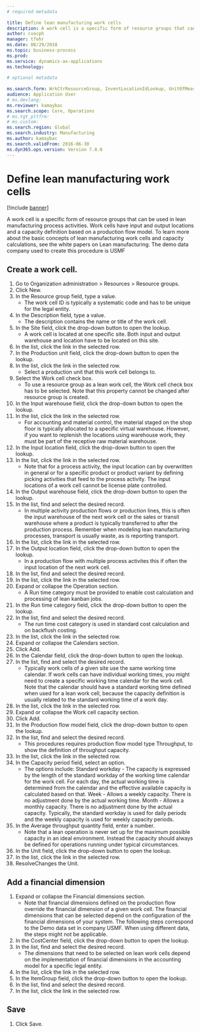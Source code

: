 ```yaml
--- 
# required metadata 
 
title: Define lean manufacturing work cells
description: A work cell is a specific form of resource groups that can be used in lean manufacturing process activities. 
author: cvocph
manager: tfehr 
ms.date: 08/29/2018
ms.topic: business-process 
ms.prod:  
ms.service: dynamics-ax-applications 
ms.technology:  
 
# optional metadata 
 
ms.search.form: WrkCtrResourceGroup, InventLocationIdLookup, UnitOfMeasureLookup, DimensionLookup   
audience: Application User 
# ms.devlang:  
ms.reviewer: kamaybac
ms.search.scope: Core, Operations 
# ms.tgt_pltfrm:  
# ms.custom:  
ms.search.region: Global
ms.search.industry: Manufacturing
ms.author: kamaybac
ms.search.validFrom: 2016-06-30 
ms.dyn365.ops.version: Version 7.0.0 
---
```

# Define lean manufacturing work cells

[!include [banner](../../includes/banner.md)]

A work cell is a specific form of resource groups that can be used in lean manufacturing process activities. Work cells have input and output locations and a capacity definition based on a production flow model. To learn more about the basic concepts of lean manufacturing work cells and capacity calculations, see the white papers on Lean manufacturing. The demo data company used to create this procedure is USMF


## Create a work cell. 
1. Go to Organization administration > Resources > Resource groups.
2. Click New.
3. In the Resource group field, type a value.
    * The work cell ID is typically a systematic code and has to be unique for the legal entity.  
4. In the Description field, type a value.
    * The description contains the name or title of the work cell.  
5. In the Site field, click the drop-down button to open the lookup.
    * A work cell is located at one specific site. Both input and output warehouse and location have to be located on this site.  
6. In the list, click the link in the selected row.
7. In the Production unit field, click the drop-down button to open the lookup.
8. In the list, click the link in the selected row.
    * Select a production unit that this work cell belongs to.  
9. Select the Work cell check box.
    * To use a resource group as a lean work cell, the Work cell check box has to be selected.  Note that this property cannot be changed after resource group is created.  
10. In the Input warehouse field, click the drop-down button to open the lookup.
11. In the list, click the link in the selected row.
    * For accounting and material control, the material staged on the shop floor is typically allocated to a specific virtual warehouse. However, if you want to replenish the locations using warehouse work, they must be part of the receptive raw material warehouse.  
12. In the Input location field, click the drop-down button to open the lookup.
13. In the list, click the link in the selected row.
    * Note that for a process activity, the input location can by overwritten in general or for a specific product or product variant by defining picking activities that feed to the process activity. The input locations of a work cell cannot be license plate controlled.  
14. In the Output warehouse field, click the drop-down button to open the lookup.
15. In the list, find and select the desired record.
    * In multiple activity production flows or production lines, this is often the input warehouse of the next work cell or the sales or transit warehouse where a product is typically transferred to after the production process. Remember when modeling lean manufacturing processes, transport is usually waste, as is reporting transport.  
16. In the list, click the link in the selected row.
17. In the Output location field, click the drop-down button to open the lookup.
    * In a production flow with multiple process activites this if often the input location of the next work cell.  
18. In the list, find and select the desired record.
19. In the list, click the link in the selected row.
20. Expand or collapse the Operation section.
    * A Run time category must be provided to enable cost calculation and processing of lean kanban jobs.  
21. In the Run time category field, click the drop-down button to open the lookup.
22. In the list, find and select the desired record.
    * The run time cost category is used in standard cost calculation and on backflush costing.  
23. In the list, click the link in the selected row.
24. Expand or collapse the Calendars section.
25. Click Add.
26. In the Calendar field, click the drop-down button to open the lookup.
27. In the list, find and select the desired record.
    * Typically work cells of a given site use the same working time calendar. If work cells can have individual working times, you might need to create a specific working time calendar for the work cell. Note that the calendar should have a standard working time defined when used for a lean work cell, because the capacity definition is usually related to the standard working time of a work day.  
28. In the list, click the link in the selected row.
29. Expand or collapse the Work cell capacity section.
30. Click Add.
31. In the Production flow model field, click the drop-down button to open the lookup.
32. In the list, find and select the desired record.
    * This procedures requires production flow model type Throughput, to show the definition of throughput capacity.  
33. In the list, click the link in the selected row.
34. In the Capacity period field, select an option.
    * The options include:   Standard workday - The capacity is expressed by the length of the standard workday of the working time calendar for the work cell. For each day, the actual working time is determined from the calendar and the effective available capacity is calculated based on that.   Week - Allows a weekly capacity. There is no adjustment done by the actual working time.   Month - Allows a monthly capacity. There is no adjustment done by the actual capacity.   Typically, the standard workday is used for daily periods and the weekly capacity is used for weekly capacity periods.  
35. In the Average throughput quantity field, enter a number.
    * Note that a lean operation is never set up for the maximum possible capacity in an ideal environment. Instead the capacity should always be defined for operations running under typical circumstances.  
36. In the Unit field, click the drop-down button to open the lookup.
37. In the list, click the link in the selected row.
38. ResolveChanges the Unit.

## Add a financial dimension
1. Expand or collapse the Financial dimensions section.
    * Note that financial dimensions defined on the production flow override the financial dimension of a given work cell.    The financial dimensions that can be selected depend on the configuration of the financial dimensions of your system. The following steps correspond to the Demo data set in company USMF. When using different data, the steps might not be applicable.  
2. In the CostCenter field, click the drop-down button to open the lookup.
3. In the list, find and select the desired record.
    * The dimensions that need to be selected on lean work cells depend on the implementation of financial dimensions in the accounting model for a specific legal entity.  
4. In the list, click the link in the selected row.
5. In the ItemGroup field, click the drop-down button to open the lookup.
6. In the list, find and select the desired record.
7. In the list, click the link in the selected row.

## Save
1. Click Save.

